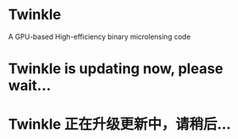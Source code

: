 # Twinkle
A GPU-based High-efficiency binary microlensing code

# Twinkle is updating now, please wait...

# Twinkle 正在升级更新中，请稍后...

